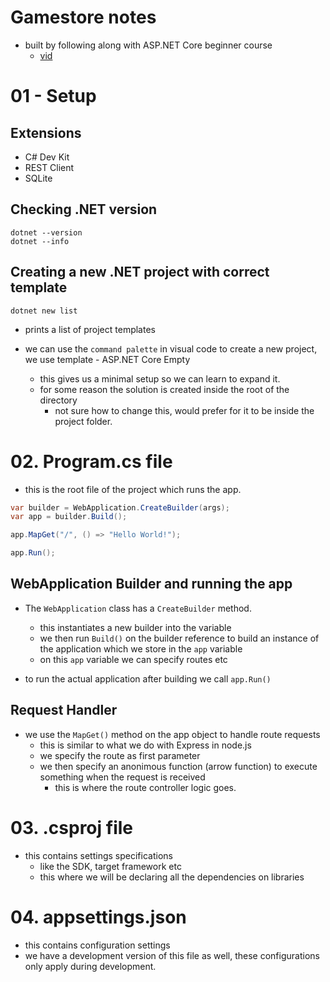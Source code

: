 # Gamestore notes
- built by following along with ASP.NET Core beginner course 
  - [vid](https://www.youtube.com/watch?v=AhAxLiGC7Pc)

# 01 - Setup

## Extensions
- C# Dev Kit
- REST Client
- SQLite

## Checking .NET version
``` Shell
dotnet --version
dotnet --info
```

## Creating a new .NET project with correct template
``` Shell
dotnet new list
```
- prints a list of project templates

- we can use the `command palette` in visual code to create a new project, we use template - ASP.NET Core Empty
  - this gives us a minimal setup so we can learn to expand it.
  - for some reason the solution is created inside the root of the directory
    - not sure how to change this, would prefer for it to be inside the project folder.

# 02. Program.cs file
- this is the root file of the project which runs the app.
``` C# Program.cs
var builder = WebApplication.CreateBuilder(args);
var app = builder.Build();

app.MapGet("/", () => "Hello World!");

app.Run();
```

## WebApplication Builder and running the app
- The `WebApplication` class has a `CreateBuilder` method. 
  - this instantiates a new builder into the variable
  - we then run `Build()` on the builder reference to build an instance of the application which we store in the `app` variable
  - on this `app` variable we can specify routes etc

- to run the actual application after building we call `app.Run()`

## Request Handler
- we use the `MapGet()` method on the app object to handle route requests
  - this is similar to what we do with Express in node.js
  - we specify the route as first parameter
  - we then specify an anonimous function (arrow function) to execute something when the request is received
    - this is where the route controller logic goes.
  
# 03. .csproj file
- this contains settings specifications
  - like the SDK, target framework etc
  - this where we will be declaring all the dependencies on libraries

# 04. appsettings.json
- this contains configuration settings
- we have a development version of this file as well, these configurations only apply during development.



